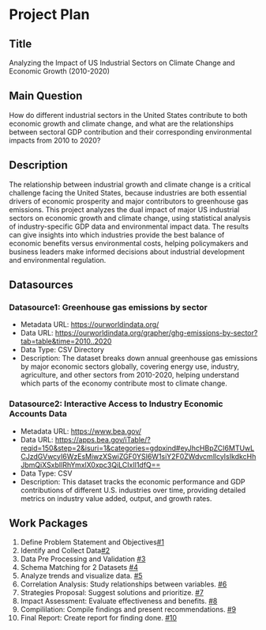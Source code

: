 # Project Plan

## Title
<!-- Give your project a short title. -->
Analyzing the Impact of US Industrial Sectors on Climate Change and Economic Growth (2010-2020)


## Main Question

<!-- Think about one main question you want to answer based on the data. -->
How do different industrial sectors in the United States contribute to both economic growth and climate change, and what are the relationships between sectoral GDP contribution and their corresponding environmental impacts from 2010 to 2020?

## Description

<!-- Describe your data science project in max. 200 words. Consider writing about why and how you attempt it. -->
The relationship between industrial growth and climate change is a critical challenge facing the United States, because industries are both essential drivers of economic prosperity and major contributors to greenhouse gas emissions. This project analyzes the dual impact of major US industrial sectors on economic growth and climate change, using statistical analysis of industry-specific GDP data and environmental impact data. The results can give insights into which industries provide the best balance of economic benefits versus environmental costs, helping policymakers and business leaders make informed decisions about industrial development and environmental regulation.

## Datasources

<!-- Describe each datasources you plan to use in a section. Use the prefic "DatasourceX" where X is the id of the datasource. -->

### Datasource1: Greenhouse gas emissions by sector
* Metadata URL: https://ourworldindata.org/
* Data URL: https://ourworldindata.org/grapher/ghg-emissions-by-sector?tab=table&time=2010..2020
* Data Type: CSV Directory
* Description: The dataset breaks down annual greenhouse gas emissions by major economic sectors globally, covering energy use, industry, agriculture, and other sectors from 2010-2020, helping understand which parts of the economy contribute most to climate change.

### Datasource2: Interactive Access to Industry Economic Accounts Data
* Metadata URL: https://www.bea.gov/
* Data URL: https://apps.bea.gov/iTable/?reqid=150&step=2&isuri=1&categories=gdpxind#eyJhcHBpZCI6MTUwLCJzdGVwcyI6WzEsMiwzXSwiZGF0YSI6W1siY2F0ZWdvcmllcyIsIkdkcHhJbmQiXSxbIlRhYmxlX0xpc3QiLCIxIl1dfQ==
* Data Type: CSV
* Description: This dataset tracks the economic performance and GDP contributions of different U.S. industries over time, providing detailed metrics on industry value added, output, and growth rates.

## Work Packages

<!-- List of work packages ordered sequentially, each pointing to an issue with more details. -->

1.  Define Problem Statement and Objectives[#1][i1]
2.  Identify and Collect Data[#2][i2]
3.  Data Pre Processing and Validation [#3][i3]
4.  Schema Matching for 2 Datasets [#4][i4]
5.  Analyze trends and visualize data. [#5][i5]
6.  Correlation Analysis: Study relationships between variables. [#6][i6]
7.  Strategies Proposal: Suggest solutions and prioritize. [#7][i7]
8.  Impact Assessment: Evaluate effectiveness and benefits. [#8][i8]
9.  Compililation: Compile findings and present recommendations. [#9][i9]
10. Final Report: Create report for finding done. [#10][i10]


[i1]: https://github.com/MuhammadMohsin12/made-aj52efem/issues/1
[i2]: https://github.com/MuhammadMohsin12/made-aj52efem/issues/2
[i3]: https://github.com/MuhammadMohsin12/made-aj52efem/issues/3
[i4]: https://github.com/MuhammadMohsin12/made-aj52efem/issues/4
[i5]: https://github.com/MuhammadMohsin12/made-aj52efem/issues/5
[i6]: https://github.com/MuhammadMohsin12/made-aj52efem/issues/6
[i7]: https://github.com/MuhammadMohsin12/made-aj52efem/issues/7
[i8]: https://github.com/MuhammadMohsin12/made-aj52efem/issues/8
[i9]: https://github.com/MuhammadMohsin12/made-aj52efem/issues/9
[i10]: https://github.com/MuhammadMohsin12/made-aj52efem/issues/10



